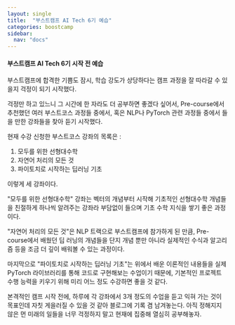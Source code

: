 ```yaml
---
layout: single
title:  "부스트캠프 AI Tech 6기 예습"
categories: boostcamp
sidebar:
  nav: "docs"
---
```


#### 부스트캠프 AI Tech 6기 시작 전 예습

부스트캠프에 합격한 기쁨도 잠시, 학습 강도가 상당하다는 캠프 과정을 잘 따라갈 수 있을지 걱정이 되기 시작했다.

걱정만 하고 있느니 그 시간에 한 자라도 더 공부하면 좋겠다 싶어서, Pre-course에서 추천했던 여러 부스트코스 과정들 중에서, 혹은 NLP나 PyTorch 관련 과정들 중에서 들을 만한 강좌들을 찾아 듣기 시작했다.

현재 수강 신청한 부스트코스 강좌의 목록은 : 

1. 모두를 위한 선형대수학
2. 자연어 처리의 모든 것
3. 파이토치로 시작하는 딥러닝 기초

이렇게 세 강좌이다.

"모두를 위한 선형대수학" 강좌는 벡터의 개념부터 시작해 기초적인 선형대수학 개념들을 친절하게 하나씩 알려주는 강좌라
부담없이 들으며 기초 수학 지식을 쌓기 좋은 과정이다.

"자연어 처리의 모든 것"은 NLP 트랙으로 부스트캠프에 참가하게 된 만큼, Pre-course에서 배웠던 딥 러닝의 개념들을
단지 개념 뿐만 아니라 실제적인 수식과 알고리즘 등을 조금 더 깊이 배워볼 수 있는 과정이다.

마지막으로 "파이토치로 시작하는 딥러닝 기초"는 위에서 배운 이론적인 내용들을 실제 PyTorch 라이브러리를 통해 코드로 구현해보는 수업이기 때문에, 기본적인 프로젝트 수행 능력을 키우기 위해 미리 어느 정도 수강하면 좋을 것 같다.

본격적인 캠프 시작 전에, 하루에 각 강좌에서 3개 정도의 수업을 듣고 익혀 가는 것이 목표인데 자칫 게을러질 수 있을 것 같아 블로그에 기록 겸 남겨놓는다. 아직 정해지지 않은 먼 미래의 일들을 너무 걱정하지 말고 현재에 집중해 열심히 공부해놓자.